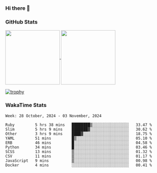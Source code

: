 ### Hi there 👋

### GitHub Stats

<a href="https://github.com/anuraghazra/github-readme-stats">
  <img align="center" height="170px" src="https://github-readme-stats.vercel.app/api/top-langs/?username=tksfjt1024&layout=compact&count_private=true&show_icons=true&show_icons=true&theme=graywhite" />
</a>
<a href="https://github.com/anuraghazra/github-readme-stats">
  <img align="center" height="170px" src="https://github-readme-stats.vercel.app/api?username=tksfjt1024&count_private=true&show_icons=true&show_icons=true&theme=graywhite" />
</a>

[![trophy](https://github-profile-trophy.vercel.app/?username=tksfjt1024)](https://github.com/ryo-ma/github-profile-trophy)

### WakaTime Stats

<!--START_SECTION:waka-->
```text
Week: 28 October, 2024 - 03 November, 2024

Ruby         5 hrs 38 mins   ████████▒░░░░░░░░░░░░░░░░   33.47 % 
Slim         5 hrs 9 mins    ███████▓░░░░░░░░░░░░░░░░░   30.62 % 
Other        3 hrs 9 mins    ████▓░░░░░░░░░░░░░░░░░░░░   18.75 % 
YAML         51 mins         █▒░░░░░░░░░░░░░░░░░░░░░░░   05.10 % 
ERB          46 mins         █░░░░░░░░░░░░░░░░░░░░░░░░   04.58 % 
Python       34 mins         █░░░░░░░░░░░░░░░░░░░░░░░░   03.46 % 
SCSS         13 mins         ▒░░░░░░░░░░░░░░░░░░░░░░░░   01.32 % 
CSV          11 mins         ▒░░░░░░░░░░░░░░░░░░░░░░░░   01.17 % 
JavaScript   9 mins          ▒░░░░░░░░░░░░░░░░░░░░░░░░   00.98 % 
Docker       4 mins          ░░░░░░░░░░░░░░░░░░░░░░░░░   00.41 % 
```
<!--END_SECTION:waka-->
